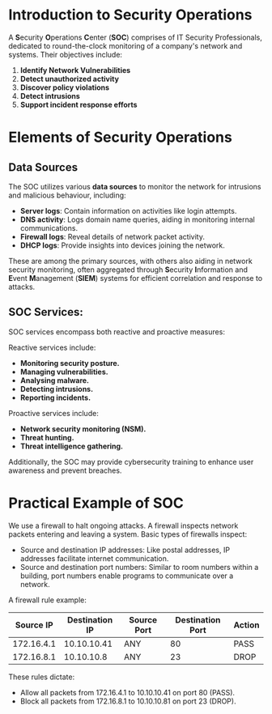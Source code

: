 # Introduction to Security Operations
A **S**ecurity **O**perations **C**enter (**SOC**) comprises of IT Security Professionals, dedicated to round-the-clock monitoring of a company's network and systems. Their objectives include:
1. **Identify Network Vulnerabilities**
2. **Detect unauthorized activity**
3. **Discover policy violations**
4. **Detect intrusions**
5. **Support incident response efforts**
# Elements of Security Operations
## Data Sources
The SOC utilizes various **data sources** to monitor the network for intrusions and malicious behaviour, including:

- **Server logs**: Contain information on activities like login attempts.
- **DNS activity**: Logs domain name queries, aiding in monitoring internal communications.
- **Firewall logs**: Reveal details of network packet activity.
- **DHCP logs**: Provide insights into devices joining the network.

These are among the primary sources, with others also aiding in network security monitoring, often aggregated through **S**ecurity **I**nformation and **E**vent **M**anagement (**SIEM**) systems for efficient correlation and response to attacks.

## SOC Services:
SOC services encompass both reactive and proactive measures:

Reactive services include:
- **Monitoring security posture.**
- **Managing vulnerabilities.**
- **Analysing malware.**
- **Detecting intrusions.**
- **Reporting incidents.**

Proactive services include:
- **Network security monitoring (NSM).**
- **Threat hunting.**
- **Threat intelligence gathering.**

Additionally, the SOC may provide cybersecurity training to enhance user awareness and prevent breaches.

# Practical Example of SOC
We use a firewall to halt ongoing attacks. A firewall inspects network packets entering and leaving a system. Basic types of firewalls inspect:

- Source and destination IP addresses: Like postal addresses, IP addresses facilitate internet communication.
- Source and destination port numbers: Similar to room numbers within a building, port numbers enable programs to communicate over a network.

A firewall rule example:

| Source IP  | Destination IP | Source Port | Destination Port | **Action** |
| ---------- | -------------- | ----------- | ---------------- | ---------- |
| 172.16.4.1 | 10.10.10.41    | ANY         | 80               | PASS       |
| 172.16.8.1 | 10.10.10.8     | ANY         | 23               | DROP       |

These rules dictate:
- Allow all packets from 172.16.4.1 to 10.10.10.41 on port 80 (PASS).
- Block all packets from 172.16.8.1 to 10.10.10.81 on port 23 (DROP).